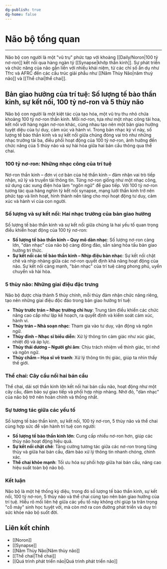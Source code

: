 ```yaml
---
dg-publish: true
dg-home: false
---
```

# Não bộ tổng quan
---

Não bộ con người là một "vũ trụ" phức tạp với khoảng [[Daily/Noron|100 tỷ nơ-ron]] kết nối qua hàng ngàn tỷ [[Synapse|khớp thần kinh]]. Sự phát triển và chức năng của não gắn liền với nhiều khái niệm, từ các chỉ số ẩn dụ như Tfrc và AFRC đến các cấu trúc giải phẫu như [[Năm Thùy Não|năm thuỳ não]] và [[Thể chai|thể chai]].

## **Bản giao hưởng của trí tuệ: Số lượng tế bào thần kinh, sự kết nối, 100 tỷ nơ-ron và 5 thùy não**

Não bộ con người là một kiệt tác của tạo hóa, một vũ trụ thu nhỏ chứa khoảng 100 tỷ nơ-ron thần kinh. Mỗi nơ-ron, tựa như một nhạc công tài hoa, kết nối với hàng ngàn nơ-ron khác, cùng nhau tạo nên một bản giao hưởng tuyệt diệu của tư duy, cảm xúc và hành vi. Trong bản nhạc kỳ vĩ này, số lượng tế bào thần kinh và sự kết nối giữa chúng đóng vai trò như những nhạc trưởng tài ba, điều phối hoạt động của 100 tỷ nơ-ron, ảnh hưởng đến chức năng của 5 thùy não và sự hài hòa giữa hai bán cầu thông qua thể chai.

### **100 tỷ nơ-ron: Những nhạc công của trí tuệ**
Nơ-ron thần kinh – đơn vị cơ bản của hệ thần kinh – đảm nhận vai trò tiếp nhận, xử lý và truyền tải thông tin. Từng nơ-ron giống như một nhạc công, sử dụng các xung điện hóa làm "ngôn ngữ" để giao tiếp. Với 100 tỷ nơ-ron tương tác qua hàng nghìn tỷ kết nối synapse, mạng lưới thần kinh trở nên phức tạp và linh hoạt, hình thành nền tảng cho mọi hoạt động tư duy, cảm xúc và hành vi của con người.

### **Số lượng và sự kết nối: Hai nhạc trưởng của bản giao hưởng**
Số lượng tế bào thần kinh và sự kết nối giữa chúng là hai yếu tố quan trọng điều khiển hoạt động của 100 tỷ nơ-ron:
- **Số lượng tế bào thần kinh – Quy mô dàn nhạc**: Số lượng nơ-ron càng lớn, "dàn nhạc" của não bộ càng đông đảo, sẵn sàng hòa tấu bản giao hưởng tri thức.
- **Sự kết nối các tế bào thần kinh – Nhịp điệu bản nhạc**: Sự kết nối chặt chẽ và nhịp nhàng giữa các nơ-ron quyết định khả năng hoạt động của não. Sự kết nối càng mạnh, "bản nhạc" của trí tuệ càng phong phú, uyển chuyển và hài hòa.

### **5 thùy não: Những giai điệu đặc trưng**
Não bộ được chia thành 5 thùy chính, mỗi thùy đảm nhận chức năng riêng, tạo nên những giai điệu độc đáo trong bản giao hưởng trí tuệ:
- **Thùy trước trán – Nhạc trưởng chỉ huy**: Trung tâm điều khiển các chức năng cao cấp như lập kế hoạch, ra quyết định và kiểm soát cảm xúc, hành vi.
- **Thùy trán – Nhà soạn nhạc**: Tham gia vào tư duy, vận động và ngôn ngữ.
- **Thùy đỉnh – Nhạc sĩ biểu diễn**: Xử lý thông tin cảm giác như xúc giác, nhiệt độ và áp lực.
- **Thùy thái dương – Người ghi âm**: Chịu trách nhiệm về thính giác, trí nhớ và ngôn ngữ.
- **Thùy chẩm – Họa sĩ vẽ tranh**: Xử lý thông tin thị giác, giúp ta nhìn thấy thế giới.

### **Thể chai: Cây cầu nối hai bán cầu**
Thể chai, dải sợi thần kinh lớn kết nối hai bán cầu não, hoạt động như một cây cầu, đảm bảo sự giao tiếp và phối hợp nhịp nhàng. Nhờ đó, "dàn nhạc" của não bộ trở nên hoàn chỉnh và thống nhất.

### **Sự tương tác giữa các yếu tố**
Số lượng tế bào thần kinh, sự kết nối, 100 tỷ nơ-ron, 5 thùy não và thể chai cùng hợp sức để vận hành trí tuệ con người:
- **Số lượng tế bào thần kinh lớn**: Cung cấp nhiều nơ-ron hơn, giúp các thùy não hoạt động hiệu quả.
- **Sự kết nối chặt chẽ**: Tăng cường tương tác giữa các nơ-ron trong từng thùy và giữa hai bán cầu, đảm bảo xử lý thông tin nhanh chóng, chính xác.
- **Thể chai khỏe mạnh**: Tối ưu hóa sự phối hợp giữa hai bán cầu, nâng cao hiệu suất toàn bộ não bộ.

### **Kết luận**
Não bộ là một hệ thống kỳ diệu, trong đó số lượng tế bào thần kinh, sự kết nối, 100 tỷ nơ-ron, 5 thùy não và thể chai cùng tạo nên bản giao hưởng của trí tuệ. Hiểu rõ mối liên hệ giữa các yếu tố này không chỉ giúp ta trân trọng "cỗ máy" sinh học tuyệt vời, mà còn mở ra con đường phát triển và duy trì sức khỏe não bộ suốt đời.


## Liên kết chính
- [[Noron]]
- [[Synapse]]
- [[Năm Thùy Não|Năm thùy não]]
- [[Thể chai|Thể chai]]
- [[Quá trình phát triển não|Quá trình phát triển não]]

